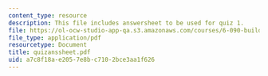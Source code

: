 ```yaml
---
content_type: resource
description: This file includes answersheet to be used for quiz 1.
file: https://ol-ocw-studio-app-qa.s3.amazonaws.com/courses/6-090-building-programming-experience-a-lead-in-to-6-001-january-iap-2005/a7c8f18ae2057e8bc7102bce3aa1f626_quizanssheet.pdf
file_type: application/pdf
resourcetype: Document
title: quizanssheet.pdf
uid: a7c8f18a-e205-7e8b-c710-2bce3aa1f626
---
```

